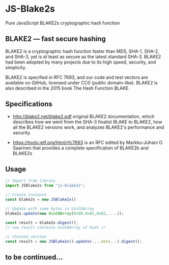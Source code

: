 # JS-Blake2s
Pure JavaScript BLAKE2s cryptographic hash function

## BLAKE2 — fast secure hashing
BLAKE2 is a cryptographic hash function faster than MD5, SHA-1, SHA-2, and SHA-3, yet is at least as secure as the latest standard SHA-3. BLAKE2 had been adopted by many projects due to its high speed, security, and simplicity.

BLAKE2 is specified in RFC 7693, and our code and test vectors are available on GitHub, licensed under CC0 (public domain-like). BLAKE2 is also described in the 2015 book The Hash Function BLAKE. 

## Specifications
- http://blake2.net/blake2.pdf original BLAKE2 documentation, which describes how we went from the SHA-3 finalist BLAKE to BLAKE2, how all the BLAKE2 versions work, and analyzes BLAKE2's performance and security.

- https://tools.ietf.org/html/rfc7693 is an RFC edited by Markku-Juhani O. Saarinen that provides a complete specification of BLAKE2b and BLAKE2s

## Usage

```js
// Import from libraty
import JSBlake2s from "js-blake2s";

// Create instance
const blake2s = new JSBlake2s()

// Update with some bytes in Uint8Array
blake2s.update(new Uint8Array(0x00,0x01,0x02,....));

const result = blake2s.digest();
// now result contains Uint8Array of hash //
 
// chained version
const result = new JSBlake2s().update(....data...).digest();

```

## to be continued...
